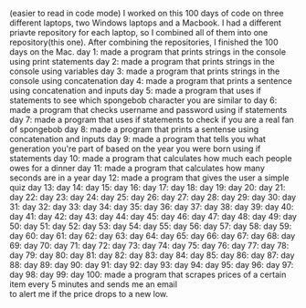 (easier to read in code mode)
I worked on this 100 days of code on three different laptops, two Windows laptops and a Macbook.
I had a different priavte repository for each laptop, so I combined all of them into one repository(this one).
After combining the repositories, I finished the 100 days on the Mac.
day 1: made a program that prints strings in the console using print statements
day 2: made a program that prints strings in the console using variables
day 3: made a program that prints strings in the console using concatenation
day 4: made a program that prints a sentence using concatenation and inputs
day 5: made a program that uses if statements to see which spongebob character you are similar to
day 6: made a program that checks username and password using if statements
day 7: made a program that uses if statements to check if you are a real fan of spongebob
day 8: made a program that prints a sentense using concatenation and inputs
day 9: made a program that tells you what generation you're part of based on the year you
       were born using if statements
day 10: made a program that calculates how much each people owes for a dinner
day 11: made a program that calculates how many seconds are in a year
day 12: made a program that gives the user a simple quiz
day 13: 
day 14:
day 15:
day 16:
day 17: 
day 18:
day 19:
day 20: 
day 21:
day 22:
day 23: 
day 24:
day 25:
day 26:
day 27: 
day 28:
day 29:
day 30: 
day 31:
day 32:
day 33: 
day 34:
day 35:
day 36:
day 37: 
day 38:
day 39:
day 40: 
day 41:
day 42:
day 43: 
day 44:
day 45:
day 46:
day 47: 
day 48:
day 49:
day 50: 
day 51:
day 52:
day 53: 
day 54:
day 55:
day 56:
day 57: 
day 58:
day 59:
day 60: 
day 61:
day 62:
day 63: 
day 64:
day 65:
day 66:
day 67: 
day 68:
day 69:
day 70: 
day 71:
day 72:
day 73: 
day 74:
day 75:
day 76:
day 77: 
day 78:
day 79:
day 80: 
day 81:
day 82:
day 83: 
day 84:
day 85:
day 86:
day 87: 
day 88:
day 89:
day 90: 
day 91:
day 92:
day 93: 
day 94:
day 95:
day 96:
day 97: 
day 98:
day 99:
day 100: made a program that scrapes prices of a certain item every 5 minutes and sends me an email  
         to alert me if the price drops to a new low.

